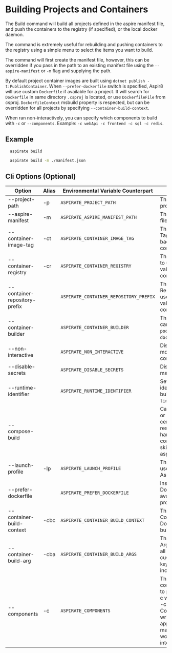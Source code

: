 # Building Projects and Containers

The Build command will build all projects defined in the aspire manifest file, and push the containers to the registry (if specified), or the local docker daemon.

The command is extremely useful for rebuilding and pushing containers to the registry using a simple menu to select the items you want to build.

The command will first create the manifest file, however, this can be overridden if you pass in the path to an existing manifest file using the `--aspire-manifest` or `-m` flag and supplying the path.

By default project container images are built using `dotnet publish -t:PublishContainer`. When `--prefer-dockerfile` switch is specified, Aspir8 will use custom `Dockerfile` if available for a project. It will search for `Dockerfile` in same directory `.csproj` is located, or use `DockerfileFile` from csproj. `DockerfileContext` msbuild property is respected, but can be overridden for all projects by specifying `--container-build-context`.

When ran non-interactively, you can specify which components to build with `-c` or `--components`. Example: `-c webApi -c frontend -c sql -c redis`.

## Example

```bash
  aspirate build
```

```bash
  aspirate build -m ./manifest.json
```

## Cli Options (Optional)

| Option                        | Alias | Environmental Variable Counterpart     | Description                                                                                                                                                                                  |
|-------------------------------|-------|----------------------------------------|----------------------------------------------------------------------------------------------------------------------------------------------------------------------------------------------|
| --project-path                | -p    | `ASPIRATE_PROJECT_PATH`                | The path to the aspire project.                                                                                                                                                              |
| --aspire-manifest             | -m    | `ASPIRATE_ASPIRE_MANIFEST_PATH`        | The aspire manifest file to use                                                                                                                                                              |
| --container-image-tag         | -ct   | `ASPIRATE_CONTAINER_IMAGE_TAG`         | The Container Image Tag to use as the fall-back value for all containers.                                                                                                                    |
| --container-registry          | -cr   | `ASPIRATE_CONTAINER_REGISTRY`          | The Container Registry to use as the fall-back value for all containers.                                                                                                                     |
| --container-repository-prefix |       | `ASPIRATE_CONTAINER_REPOSITORY_PREFIX` | The Container Repository Prefix to use as the fall-back value for all containers.                                                                                                            |
| --container-builder           |       | `ASPIRATE_CONTAINER_BUILDER`           | The Container Builder: can be `docker` or `podman`. The default is `docker`.                                                                                                                 |
| --non-interactive             |       | `ASPIRATE_NON_INTERACTIVE`             | Disables interactive mode for the command                                                                                                                                                    |
| --disable-secrets             |       | `ASPIRATE_DISABLE_SECRETS`             | Disables secrets management features.                                                                                                                                                        |
| --runtime-identifier          |       | `ASPIRATE_RUNTIME_IDENTIFIER`          | Sets the runtime identifier for project builds. Defaults to `linux-x64`.                                                                                                                     |
| --compose-build               |       |                                        | Can be included one or more times to set certain dockerfile resource building to be handled by the compose file. This will skip build and push in aspirate.                                  |
| --launch-profile              | -lp   | `ASPIRATE_LAUNCH_PROFILE`              | The launch profile to use when building the Aspire Manifest.                                                                                                                                 |
| --prefer-dockerfile           |       | `ASPIRATE_PREFER_DOCKERFILE`           | Instructs to use Dockerfile when available to build project images.                                                                                                                          |
| --container-build-context     | -cbc  | `ASPIRATE_CONTAINER_BUILD_CONTEXT`     | The Container Build Context to use when Dockerfile is used to build projects.                                                                                                                |
| --container-build-arg         | -cba  | `ASPIRATE_CONTAINER_BUILD_ARGS`        | The Container Build Arguments to use for all projects with custom Dockerfile. In `key=value` format. Can include multiple times.                                                             |
| --components                  | -c    | `ASPIRATE_COMPONENTS`                  | The components/resources to process. Example: -c webApi -c frontend -c sql -c redis . Components must be written exactly as they appear in manifest.json. Only works when ran non-interactive|